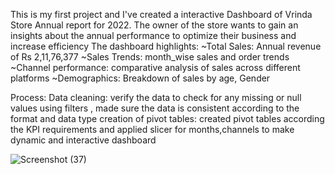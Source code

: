 This is my first project and I've created a interactive Dashboard of Vrinda Store Annual report for 2022. The owner of the store wants to gain an insights about the annual performance to optimize their business and increase efficiency
The dashboard highlights:
~Total Sales: Annual revenue of Rs 2,11,76,377
~Sales Trends: month_wise sales and order trends
~Channel performance: comparative analysis of sales across different platforms 
~Demographics: Breakdown of sales by age, Gender

Process:
Data cleaning: verify the data to check for any missing or null values using filters , made sure the data is consistent according to the format and data type
creation of pivot tables: created pivot tables according the KPI requirements and applied slicer for months,channels to make dynamic and interactive dashboard

![Screenshot (37)](https://github.com/user-attachments/assets/7ce7decf-b76c-41d9-8061-d0fa5e746f2c)
